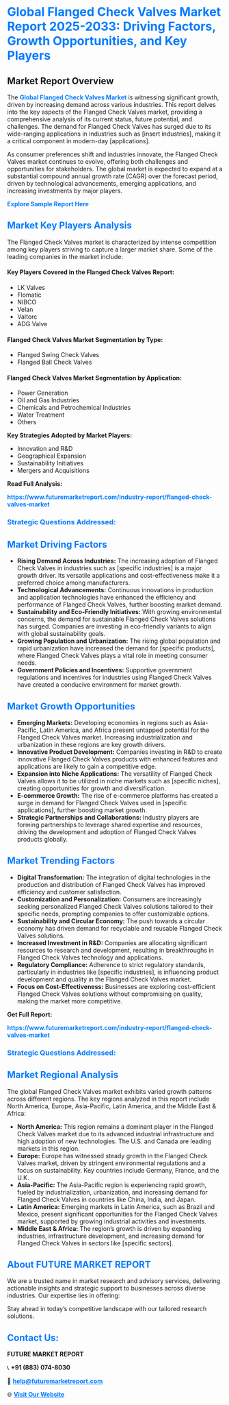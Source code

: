 <h1 style="color: #007BFF;">Global Flanged Check Valves Market Report 2025-2033: Driving Factors, Growth Opportunities, and Key Players</h1>

<section id="overview">
<h2>Market Report Overview</h2>
<p>The <a href="https://www.futuremarketreport.com/industry-report/flanged-check-valves-market" style="color: #007BFF; text-decoration: none;"><strong>Global Flanged Check Valves Market</strong></a> is witnessing significant growth, driven by increasing demand across various industries. This report delves into the key aspects of the Flanged Check Valves market, providing a comprehensive analysis of its current status, future potential, and challenges. The demand for Flanged Check Valves has surged due to its wide-ranging applications in industries such as [insert industries], making it a critical component in modern-day [applications].</p>
<p>As consumer preferences shift and industries innovate, the Flanged Check Valves market continues to evolve, offering both challenges and opportunities for stakeholders. The global market is expected to expand at a substantial compound annual growth rate (CAGR) over the forecast period, driven by technological advancements, emerging applications, and increasing investments by major players.</p>
</section>

<section id="overview">
<p><a href="https://www.futuremarketreport.com/request-sample/reportId=29247" style="color: #007BFF; text-decoration: none;"><strong>Explore Sample Report Here</strong></a></p>
</section>

<section id="key-players">
<h2 style="color: #007BFF;">Market Key Players Analysis</h2>
<p>The Flanged Check Valves market is characterized by intense competition among key players striving to capture a larger market share. Some of the leading companies in the market include:</p>
<h4>Key Players Covered in the Flanged Check Valves Report:</h4>
<ul><li>LK Valves</li><li>Flomatic</li><li>NIBCO</li><li>Velan</li><li>Valtorc</li><li>ADG Valve</li></ul>
<h4>Flanged Check Valves Market Segmentation by Type:</h4>
<ul><li>Flanged Swing Check Valves</li><li>Flanged Ball Check Valves</li></ul>

<h4>Flanged Check Valves Market Segmentation by Application:</h4>
<ul><li>Power Generation</li><li>Oil and Gas Industries</li><li>Chemicals and Petrochemical Industries</li><li>Water Treatment</li><li>Others</li></ul>
<p><strong>Key Strategies Adopted by Market Players:</strong></p>
<ul>
<li>Innovation and R&D</li>
<li>Geographical Expansion</li>
<li>Sustainability Initiatives</li>
<li>Mergers and Acquisitions</li>
</ul>
</section>

<section>
<p><strong>Read Full Analysis: </strong></p><a href="https://www.futuremarketreport.com/industry-report/flanged-check-valves-market" style="color: #007BFF; text-decoration: none;"><strong>https://www.futuremarketreport.com/industry-report/flanged-check-valves-market</strong></a>
<h3 style="color: #007BFF;">Strategic Questions Addressed:</h3>
</section>

<section id="driving-factors">
<h2 style="color: #007BFF;">Market Driving Factors</h2>
<ul>
<li><strong>Rising Demand Across Industries:</strong> The increasing adoption of Flanged Check Valves in industries such as [specific industries] is a major growth driver. Its versatile applications and cost-effectiveness make it a preferred choice among manufacturers.</li>
<li><strong>Technological Advancements:</strong> Continuous innovations in production and application technologies have enhanced the efficiency and performance of Flanged Check Valves, further boosting market demand.</li>
<li><strong>Sustainability and Eco-Friendly Initiatives:</strong> With growing environmental concerns, the demand for sustainable Flanged Check Valves solutions has surged. Companies are investing in eco-friendly variants to align with global sustainability goals.</li>
<li><strong>Growing Population and Urbanization:</strong> The rising global population and rapid urbanization have increased the demand for [specific products], where Flanged Check Valves plays a vital role in meeting consumer needs.</li>
<li><strong>Government Policies and Incentives:</strong> Supportive government regulations and incentives for industries using Flanged Check Valves have created a conducive environment for market growth.</li>
</ul>
</section>

<section id="growth-opportunities">
<h2 style="color: #007BFF;">Market Growth Opportunities</h2>
<ul>
<li><strong>Emerging Markets:</strong> Developing economies in regions such as Asia-Pacific, Latin America, and Africa present untapped potential for the Flanged Check Valves market. Increasing industrialization and urbanization in these regions are key growth drivers.</li>
<li><strong>Innovative Product Development:</strong> Companies investing in R&D to create innovative Flanged Check Valves products with enhanced features and applications are likely to gain a competitive edge.</li>
<li><strong>Expansion into Niche Applications:</strong> The versatility of Flanged Check Valves allows it to be utilized in niche markets such as [specific niches], creating opportunities for growth and diversification.</li>
<li><strong>E-commerce Growth:</strong> The rise of e-commerce platforms has created a surge in demand for Flanged Check Valves used in [specific applications], further boosting market growth.</li>
<li><strong>Strategic Partnerships and Collaborations:</strong> Industry players are forming partnerships to leverage shared expertise and resources, driving the development and adoption of Flanged Check Valves products globally.</li>
</ul>
</section>

<section id="trending-factors">
<h2 style="color: #007BFF;">Market Trending Factors</h2>
<ul>
<li><strong>Digital Transformation:</strong> The integration of digital technologies in the production and distribution of Flanged Check Valves has improved efficiency and customer satisfaction.</li>
<li><strong>Customization and Personalization:</strong> Consumers are increasingly seeking personalized Flanged Check Valves solutions tailored to their specific needs, prompting companies to offer customizable options.</li>
<li><strong>Sustainability and Circular Economy:</strong> The push towards a circular economy has driven demand for recyclable and reusable Flanged Check Valves solutions.</li>
<li><strong>Increased Investment in R&D:</strong> Companies are allocating significant resources to research and development, resulting in breakthroughs in Flanged Check Valves technology and applications.</li>
<li><strong>Regulatory Compliance:</strong> Adherence to strict regulatory standards, particularly in industries like [specific industries], is influencing product development and quality in the Flanged Check Valves market.</li>
<li><strong>Focus on Cost-Effectiveness:</strong> Businesses are exploring cost-efficient Flanged Check Valves solutions without compromising on quality, making the market more competitive.</li>
</ul>
</section>

<section>
<p><strong>Get Full Report: </strong></p><a href="https://www.futuremarketreport.com/industry-report/flanged-check-valves-market" style="color: #007BFF; text-decoration: none;"><strong>https://www.futuremarketreport.com/industry-report/flanged-check-valves-market</strong></a>
<h3 style="color: #007BFF;">Strategic Questions Addressed:</h3>
</section>


<section id="regional-analysis">
<h2 style="color: #007BFF;">Market Regional Analysis</h2>
<p>The global Flanged Check Valves market exhibits varied growth patterns across different regions. The key regions analyzed in this report include North America, Europe, Asia-Pacific, Latin America, and the Middle East & Africa:</p>
<ul>
<li><strong>North America:</strong> This region remains a dominant player in the Flanged Check Valves market due to its advanced industrial infrastructure and high adoption of new technologies. The U.S. and Canada are leading markets in this region.</li>
<li><strong>Europe:</strong> Europe has witnessed steady growth in the Flanged Check Valves market, driven by stringent environmental regulations and a focus on sustainability. Key countries include Germany, France, and the U.K.</li>
<li><strong>Asia-Pacific:</strong> The Asia-Pacific region is experiencing rapid growth, fueled by industrialization, urbanization, and increasing demand for Flanged Check Valves in countries like China, India, and Japan.</li>
<li><strong>Latin America:</strong> Emerging markets in Latin America, such as Brazil and Mexico, present significant opportunities for the Flanged Check Valves market, supported by growing industrial activities and investments.</li>
<li><strong>Middle East & Africa:</strong> The region’s growth is driven by expanding industries, infrastructure development, and increasing demand for Flanged Check Valves in sectors like [specific sectors].</li>
</ul>
</section>

<footer>
<h2 style="color: #007BFF;">About FUTURE MARKET REPORT</h2>
<p>We are a trusted name in market research and advisory services, delivering actionable insights and strategic support to businesses across diverse industries. Our expertise lies in offering:</p>

<p>Stay ahead in today’s competitive landscape with our tailored research solutions.</p>

<h2 style="color: #007BFF;">Contact Us:</h2>
<p><strong>FUTURE MARKET REPORT</strong></p>
<p>📞 <strong>+91 (883) 074-8030</strong></p>
<p>📧 <strong><a href="mailto:help@futuremarketreport.com" style="color: #007BFF;">help@futuremarketreport.com</a></strong></p>
<p>🌐 <strong><a href="https://www.futuremarketreport.com/" style="color: #007BFF;">Visit Our Website</a></strong></p>
</footer>